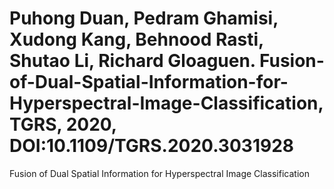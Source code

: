 # Puhong Duan, Pedram Ghamisi, Xudong Kang, Behnood Rasti, Shutao Li, Richard Gloaguen. Fusion-of-Dual-Spatial-Information-for-Hyperspectral-Image-Classification, TGRS, 2020, DOI:10.1109/TGRS.2020.3031928
Fusion of Dual Spatial Information for Hyperspectral Image Classification

